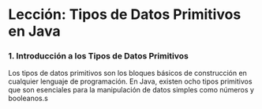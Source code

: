 # Lección: Tipos de Datos Primitivos en Java

### 1. Introducción a los Tipos de Datos Primitivos

Los tipos de datos primitivos son los bloques básicos de construcción en cualquier lenguaje de programación. En Java, existen ocho tipos primitivos que son esenciales para la manipulación de datos simples como números y booleanos.s